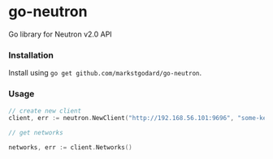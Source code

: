 # go-neutron

Go library for Neutron v2.0 API

### Installation

Install using `go get github.com/markstgodard/go-neutron`.


### Usage

```go
// create new client
client, err := neutron.NewClient("http://192.168.56.101:9696", "some-keystone-token")

// get networks

networks, err := client.Networks()
```
